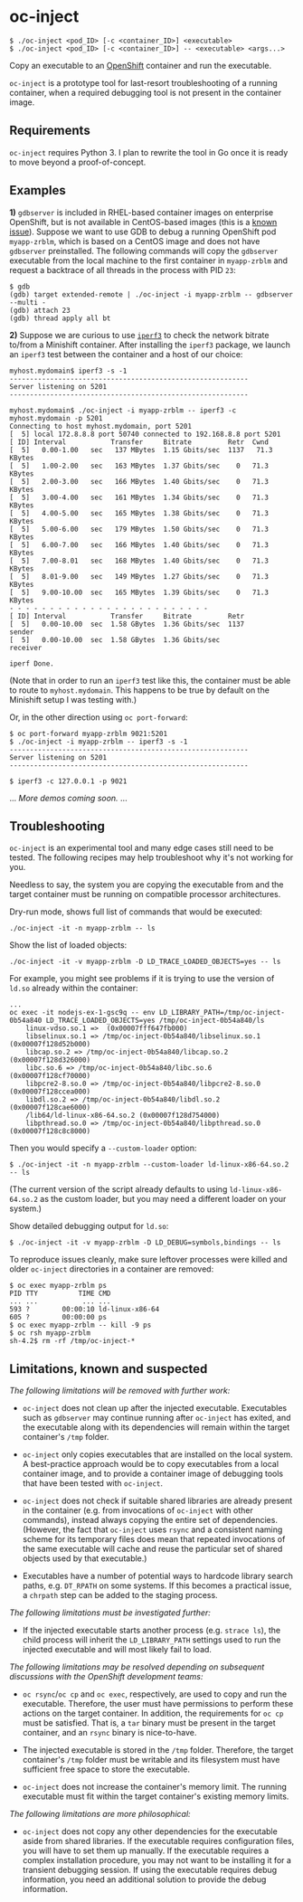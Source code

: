 # oc-inject

    $ ./oc-inject <pod_ID> [-c <container_ID>] <executable>
    $ ./oc-inject <pod_ID> [-c <container_ID>] -- <executable> <args...>

Copy an executable to an [OpenShift](https://www.openshift.com/) container and run the executable.

`oc-inject` is a prototype tool for last-resort troubleshooting of a
running container, when a required debugging tool is not present in
the container image.

## Requirements

`oc-inject` requires Python 3. I plan to rewrite the tool in Go once
it is ready to move beyond a proof-of-concept.

## Examples

**1)** `gdbserver` is included in RHEL-based container images on enterprise
OpenShift, but is not available in CentOS-based images (this is a
[known
issue](https://github.com/CentOS/sig-cloud-instance-build/issues/140)).
Suppose we want to use GDB to debug a running OpenShift pod
`myapp-zrblm`, which is based on a CentOS image and does not have
`gdbserver` preinstalled. The following commands will copy the
`gdbserver` executable from the local machine to the first container
in `myapp-zrblm` and request a backtrace of all threads in the process
with PID `23`:

    $ gdb
    (gdb) target extended-remote | ./oc-inject -i myapp-zrblm -- gdbserver --multi -
    (gdb) attach 23
    (gdb) thread apply all bt

**2)** Suppose we are curious to use [`iperf3`](https://iperf.fr/) to check the network bitrate to/from a Minishift container. After installing the `iperf3` package, we launch an `iperf3` test between the container and a host of our choice:

    myhost.mydomain$ iperf3 -s -1
    -----------------------------------------------------------
    Server listening on 5201
    -----------------------------------------------------------
    
    myhost.mydomain$ ./oc-inject -i myapp-zrblm -- iperf3 -c myhost.mydomain -p 5201
    Connecting to host myhost.mydomain, port 5201
    [  5] local 172.8.8.8 port 50740 connected to 192.168.8.8 port 5201
    [ ID] Interval           Transfer     Bitrate         Retr  Cwnd
    [  5]   0.00-1.00   sec   137 MBytes  1.15 Gbits/sec  1137   71.3 KBytes       
    [  5]   1.00-2.00   sec   163 MBytes  1.37 Gbits/sec    0   71.3 KBytes       
    [  5]   2.00-3.00   sec   166 MBytes  1.40 Gbits/sec    0   71.3 KBytes       
    [  5]   3.00-4.00   sec   161 MBytes  1.34 Gbits/sec    0   71.3 KBytes       
    [  5]   4.00-5.00   sec   165 MBytes  1.38 Gbits/sec    0   71.3 KBytes       
    [  5]   5.00-6.00   sec   179 MBytes  1.50 Gbits/sec    0   71.3 KBytes       
    [  5]   6.00-7.00   sec   166 MBytes  1.40 Gbits/sec    0   71.3 KBytes       
    [  5]   7.00-8.01   sec   168 MBytes  1.40 Gbits/sec    0   71.3 KBytes       
    [  5]   8.01-9.00   sec   149 MBytes  1.27 Gbits/sec    0   71.3 KBytes       
    [  5]   9.00-10.00  sec   165 MBytes  1.39 Gbits/sec    0   71.3 KBytes       
    - - - - - - - - - - - - - - - - - - - - - - - - -
    [ ID] Interval           Transfer     Bitrate         Retr
    [  5]   0.00-10.00  sec  1.58 GBytes  1.36 Gbits/sec  1137             sender
    [  5]   0.00-10.00  sec  1.58 GBytes  1.36 Gbits/sec                  receiver
    
    iperf Done.

(Note that in order to run an `iperf3` test like this, the container must be able to route to `myhost.mydomain`. This happens to be true by default on the Minishift setup I was testing with.)

Or, in the other direction using `oc port-forward`:

    $ oc port-forward myapp-zrblm 9021:5201
    $ ./oc-inject -i myapp-zrblm -- iperf3 -s -1
    -----------------------------------------------------------
    Server listening on 5201
    -----------------------------------------------------------
    
    $ iperf3 -c 127.0.0.1 -p 9021

... *More demos coming soon.* ...

## Troubleshooting

`oc-inject` is an experimental tool and many edge cases still need to
be tested. The following recipes may help troubleshoot why it's not
working for you.

Needless to say, the system you are copying the executable from and the target container must be running on compatible processor architectures.

Dry-run mode, shows full list of commands that would be executed:

    ./oc-inject -it -n myapp-zrblm -- ls

Show the list of loaded objects:

    ./oc-inject -it -v myapp-zrblm -D LD_TRACE_LOADED_OBJECTS=yes -- ls

For example, you might see problems if it is trying to use the
version of `ld.so` already within the container:

    ...
    oc exec -it nodejs-ex-1-gsc9q -- env LD_LIBRARY_PATH=/tmp/oc-inject-0b54a840 LD_TRACE_LOADED_OBJECTS=yes /tmp/oc-inject-0b54a840/ls
        linux-vdso.so.1 =>  (0x00007fff647fb000)
	    libselinux.so.1 => /tmp/oc-inject-0b54a840/libselinux.so.1 (0x00007f128d52b000)
	    libcap.so.2 => /tmp/oc-inject-0b54a840/libcap.so.2 (0x00007f128d326000)
	    libc.so.6 => /tmp/oc-inject-0b54a840/libc.so.6 (0x00007f128cf70000)
	    libpcre2-8.so.0 => /tmp/oc-inject-0b54a840/libpcre2-8.so.0 (0x00007f128ccea000)
	    libdl.so.2 => /tmp/oc-inject-0b54a840/libdl.so.2 (0x00007f128cae6000)
	    /lib64/ld-linux-x86-64.so.2 (0x00007f128d754000)
	    libpthread.so.0 => /tmp/oc-inject-0b54a840/libpthread.so.0 (0x00007f128c8c8000)

Then you would specify a `--custom-loader` option:

    $ ./oc-inject -it -n myapp-zrblm --custom-loader ld-linux-x86-64.so.2 -- ls

(The current version of the script already defaults to using
`ld-linux-x86-64.so.2` as the custom loader, but you may need a
different loader on your system.)

Show detailed debugging output for `ld.so`:

    $ ./oc-inject -it -v myapp-zrblm -D LD_DEBUG=symbols,bindings -- ls

To reproduce issues cleanly, make sure leftover processes were killed
and older `oc-inject` directories in a container are removed:

    $ oc exec myapp-zrblm ps
    PID TTY          TIME CMD
    ... ...           ... ...
    593 ?        00:00:10 ld-linux-x86-64
    605 ?        00:00:00 ps
    $ oc exec myapp-zrblm -- kill -9 ps
    $ oc rsh myapp-zrblm
    sh-4.2$ rm -rf /tmp/oc-inject-*

## Limitations, known and suspected

*The following limitations will be removed with further work:*

- `oc-inject` does not clean up after the injected
  executable. Executables such as `gdbserver` may continue running
  after `oc-inject` has exited, and the executable along with its
  dependencies will remain within the target container's `/tmp`
  folder.

- `oc-inject` only copies executables that are installed on the local
  system. A best-practice approach would be to copy executables from a
  local container image, and to provide a container image of debugging
  tools that have been tested with `oc-inject`.

- `oc-inject` does not check if suitable shared libraries are already
  present in the container (e.g. from invocations of `oc-inject` with
  other commands), instead always copying the entire set of
  dependencies. (However, the fact that `oc-inject` uses `rsync` and a
  consistent naming scheme for its temporary files does mean that
  repeated invocations of the same executable will cache and reuse the
  particular set of shared objects used by that executable.)

- Executables have a number of potential ways to hardcode library
  search paths, e.g. `DT_RPATH` on some systems. If this becomes a
  practical issue, a `chrpath` step can be added to the staging process.

*The following limitations must be investigated further:*

- If the injected executable starts another process (e.g. `strace
  ls`), the child process will inherit the `LD_LIBRARY_PATH` settings
  used to run the injected executable and will most likely fail to
  load.

*The following limitations may be resolved depending on subsequent
discussions with the OpenShift development teams:*

- `oc rsync`/`oc cp` and `oc exec`, respectively, are used to copy and
  run the executable. Therefore, the user must have permissions to
  perform these actions on the target container. In addition, the
  requirements for `oc cp` must be satisfied. That is, a `tar` binary
  must be present in the target container, and an `rsync` binary is
  nice-to-have.

- The injected executable is stored in the `/tmp` folder. Therefore,
  the target container's `/tmp` folder must be writable and its
  filesystem must have sufficient free space to store the executable.

- `oc-inject` does not increase the container's memory limit. The
  running executable must fit within the target container's existing
  memory limits.

*The following limitations are more philosophical:*

- `oc-inject` does not copy any other dependencies for the executable
  aside from shared libraries. If the executable requires
  configuration files, you will have to set them up manually. If the
  executable requires a complex installation procedure, you may not
  want to be installing it for a transient debugging session. If using
  the executable requires debug information, you need an additional
  solution to provide the debug information.
